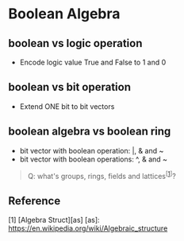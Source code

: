 # Boolean Algebra

## boolean vs logic operation
  * Encode logic value True and False to 1 and 0 

## boolean vs bit operation
  * Extend ONE bit to bit vectors 


## boolean algebra vs boolean ring
  * bit vector with boolean operation: |, & and ~
  * bit vector with boolean operations: ^, & and ~
> Q:
> what's groups, rings, fields and lattices<sup>[[1](#r1)]</sup>?

## Reference
<span id="r1">[1]</span> [Algebra Struct][as]
[as]: https://en.wikipedia.org/wiki/Algebraic_structure




